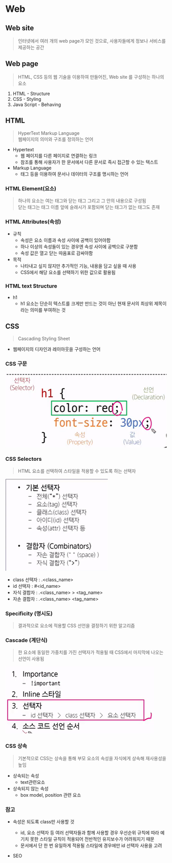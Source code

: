 # Web
## Web site
> 인터넷에서 여러 개의 web page가 모인 것으로, 사용자들에게 정보나 서비스를 제공하는 공간
## Web page 
> HTML, CSS 등의 웹 기술을 이용하여 만들어진, Web site 를 구성하는 하나의 요소
1. HTML - Structure
2. CSS - Styling
3. Java Script - Behaving

## HTML
> HyperText Markup Language <br>
웹페이지의 의미와 구조를 정의하는 언어
- Hypertext
    - 웹 페이지를 다른 페이지로 연결하는 링크 
    - 참조를 통해 사용자가 한 문서에서 다른 문서로 즉시 접근할 수 있는 텍스트
- Markup Language
    - 태그 등을 이용하여 문서나 데이터의 구조를 명시하는 언어

### HTML Element(요소)
> 하나의 요소는 여는 태그와 닫는 태그 그리고 그 안의 내용으로 구성됨 <br> 닫는 태그는 태그 이름 앞에 슬래시가 포함되며 닫는 태그가 없는 태그도 존재

### HTML Attributes(속성)
- 규칙 
    - 속성은 요소 이름과 속성 사이에 공백이 있어야함
    - 하나 이상의 속성들이 있는 경우엔 속성 사이에 공백으로 구분함
    - 속성 값은 열고 닫는 따옴표로 감싸야함
- 목적
    - 나타내고 싶지 않지만 추가적인 기능, 내용을 담고 싶을 때 사용
    - CSS에서 해당 요소를 선택하기 위한 값으로 활용됨

### HTML text Structure
- h1   
    - h1 요소는 단순히 텍스트를 크게만 만드는 것이 아닌 현재 문서의 최상위 제목이라는 의미를 부여하는 것

## CSS 
> Cascading Styling Sheet
- 웹페이지의 디자인과 레이아웃을 구성하는 언어

### CSS 구문
![이미지](/images/css.png)
 
### CSS Selectors
> HTML 요소를 선택하여 스타일을 적용할 수 있도록 하는 선택자

![이미지](/images/cssselectors.png)
- class 선택자 : .<class_name>
- id 선택자 : #<id_name>
- 자식 결합자 : .<class_name> > <tag_name>
- 자손 결합자 : .<class_name> <tag_name>

### Specificity (명시도)
> 결과적으로 요소에 적용할 CSS 선언을 결정하기 위한 알고리즘

### Cascade (계단식)
> 한 요소에 동일한 가중치를 가진 선택자가 적용될 때 CSS에서 
마지막에 나오는 선언이 사용됨

![이미지](/images/cascade.png)

### CSS 상속
> 기본적으로 CSS는 상속을 통해 부모 요소의 속성을 자식에게 상속해 재사용성을 높임

- 상속되는 속성
    - text관련요소
- 상속되지 않는 속성
    - box model, position 관련 요소

### 참고
- 속성은 되도록 class만 사용할 것
    - id, 요소 선택자 등 여러 선택자들과 함께 사용할 경우 우선순위 규칙에 따라 예기치 못한 스타일 규칙이 적용되어 전반적인 유지보수가 어려워지기 때문
    - 문서에서 단 한 번 유일하게 적용될 스타일에 경우에만 id 선택자 사용을 고려

- SEO

